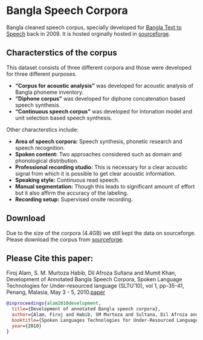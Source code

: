 # Bangla Speech Corpora

Bangla cleaned speech corpus, specially developed for [Bangla Text to Speech](https://github.com/Bangla-Language-Processing/Katha-Bangla-TTS) back in 2009. It is hosted orginally hosted in [sourceforge](https://sourceforge.net/projects/blp/files/Speech_Corpora/).

## Characterstics of the corpus
This dataset consists of three different corpora and those were developed for three different purposes.

- **“Corpus for acoustic analysis”** was developed for acoustic analysis of Bangla phoneme inventory.
- **“Diphone corpus”** was developed for diphone concatenation based speech synthesis.
- **“Continuous speech corpus”** was developed for intonation model and unit selection based speech synthesis.

Other characterstics include:

- **Area of speech corpora:** Speech synthesis, phonetic research and speech recognition.
- **Spoken content:** Two approaches considered such as domain and phonological distribution.
- **Professional recording studio:** This is necessary for a clear acoustic signal from which it is possible to get clear acoustic information.
- **Speaking style:** Continuous read speech.
- **Manual segmentation:** Though this leads to significant amount of effort but it also affirm the
accuracy of the labeling.
- **Recording setup:** Supervised onsite recording.

## Download
Due to the size of the corpora (4.4GB) we still kept the data on sourceforge. Please download the corpus from [sourceforge](https://sourceforge.net/projects/blp/files/Speech_Corpora/).


## Please Cite this paper: 

Firoj Alam, S. M. Murtoza Habib, Dil Afroza Sultana and Mumit Khan,  Development of Annotated Bangla Speech Corpora, Spoken Language Technologies for Under-resourced language (SLTU’10), vol 1, pp-35-41, Penang, Malasia, May 3 - 5, 2010.[paper](https://www.researchgate.net/publication/47528757_Development_of_annotated_Bangla_speech_corpora)

```bib
@inproceedings{alam2010development,
  title={Development of annotated Bangla speech corpora},
  author={Alam, Firoj and Habib, SM Murtoza and Sultana, Dil Afroza and Khan, Mumit},
  booktitle={Spoken Languages Technologies for Under-Resourced Languages},
  year={2010}
}
```

